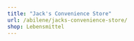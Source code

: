 ```yaml
---
title: "Jack's Convenience Store"
url: /abilene/jacks-convenience-store/
shop: Lebensmittel
---
```

